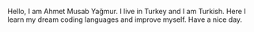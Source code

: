 Hello, I am Ahmet Musab Yağmur.
I live in Turkey and I am Turkish.
Here I learn my dream coding languages ​​and improve myself.
Have a nice day.
